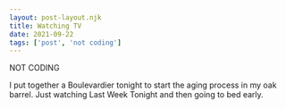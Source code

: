 ```yaml
---
layout: post-layout.njk
title: Watching TV
date: 2021-09-22
tags: ['post', 'not coding']
---
```

<!-- Excerpt Start -->
NOT CODING
<!-- Excerpt End -->

I put together a Boulevardier tonight to start the aging process in my oak barrel. Just watching Last Week Tonight and then going to bed early.
